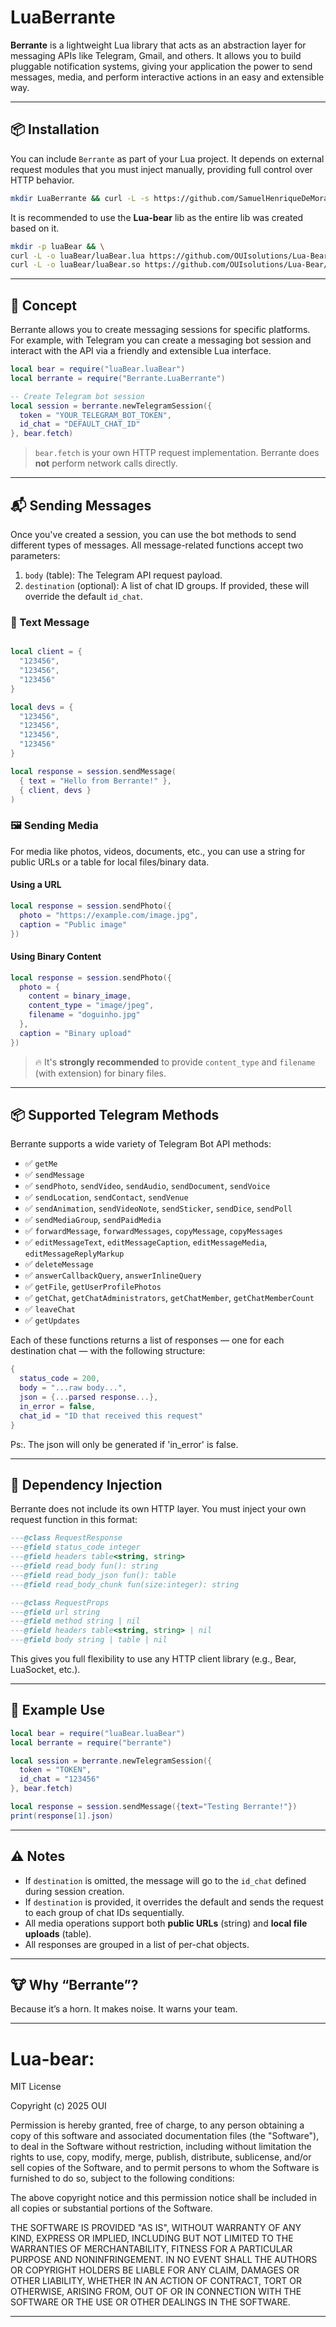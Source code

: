 # LuaBerrante

**Berrante** is a lightweight Lua library that acts as an abstraction layer for messaging APIs like Telegram, Gmail, and others. It allows you to build pluggable notification systems, giving your application the power to send messages, media, and perform interactive actions in an easy and extensible way.

---

## 📦 Installation

You can include `Berrante` as part of your Lua project. It depends on external request modules that you must inject manually, providing full control over HTTP behavior.

```bash
mkdir LuaBerrante && curl -L -s https://github.com/SamuelHenriqueDeMoraisVitrio/LuaBerrante/releases/download/V0.0.1/LuaBerrante.lua -o LuaBerrante/LuaBerrante.lua
```

It is recommended to use the **Lua-bear** lib as the entire lib was created based on it.

```bash
mkdir -p luaBear && \
curl -L -o luaBear/luaBear.lua https://github.com/OUIsolutions/Lua-Bear/releases/download/0.1.3/luaBear.lua && \
curl -L -o luaBear/luaBear.so https://github.com/OUIsolutions/Lua-Bear/releases/download/0.1.3/luaBear.so
```

---

## 🧠 Concept

Berrante allows you to create messaging sessions for specific platforms. For example, with Telegram you can create a messaging bot session and interact with the API via a friendly and extensible Lua interface.

```lua
local bear = require("luaBear.luaBear")
local berrante = require("Berrante.LuaBerrante")

-- Create Telegram bot session
local session = berrante.newTelegramSession({
  token = "YOUR_TELEGRAM_BOT_TOKEN",
  id_chat = "DEFAULT_CHAT_ID"
}, bear.fetch)
```

> `bear.fetch` is your own HTTP request implementation. Berrante does **not** perform network calls directly.

---

## 📬 Sending Messages

Once you've created a session, you can use the bot methods to send different types of messages. All message-related functions accept two parameters:

1. `body` (table): The Telegram API request payload.
2. `destination` (optional): A list of chat ID groups. If provided, these will override the default `id_chat`.

### 📝 Text Message

```lua

local client = {
  "123456",
  "123456",
  "123456"
}

local devs = {
  "123456",
  "123456",
  "123456",
  "123456"
}

local response = session.sendMessage(
  { text = "Hello from Berrante!" },
  { client, devs }
)
```

### 🖼️ Sending Media

For media like photos, videos, documents, etc., you can use a string for public URLs or a table for local files/binary data.

#### Using a URL

```lua
local response = session.sendPhoto({
  photo = "https://example.com/image.jpg",
  caption = "Public image"
})
```

#### Using Binary Content

```lua
local response = session.sendPhoto({
  photo = {
    content = binary_image,
    content_type = "image/jpeg",
    filename = "doguinho.jpg"
  },
  caption = "Binary upload"
})
```

> 🔥 It's **strongly recommended** to provide `content_type` and `filename` (with extension) for binary files.

---

## 📦 Supported Telegram Methods

Berrante supports a wide variety of Telegram Bot API methods:

- ✅ `getMe`
- ✅ `sendMessage`
- ✅ `sendPhoto`, `sendVideo`, `sendAudio`, `sendDocument`, `sendVoice`
- ✅ `sendLocation`, `sendContact`, `sendVenue`
- ✅ `sendAnimation`, `sendVideoNote`, `sendSticker`, `sendDice`, `sendPoll`
- ✅ `sendMediaGroup`, `sendPaidMedia`
- ✅ `forwardMessage`, `forwardMessages`, `copyMessage`, `copyMessages`
- ✅ `editMessageText`, `editMessageCaption`, `editMessageMedia`, `editMessageReplyMarkup`
- ✅ `deleteMessage`
- ✅ `answerCallbackQuery`, `answerInlineQuery`
- ✅ `getFile`, `getUserProfilePhotos`
- ✅ `getChat`, `getChatAdministrators`, `getChatMember`, `getChatMemberCount`
- ✅ `leaveChat`
- ✅ `getUpdates`

Each of these functions returns a list of responses — one for each destination chat — with the following structure:

```lua
{
  status_code = 200,
  body = "...raw body...",
  json = {...parsed response...},
  in_error = false,
  chat_id = "ID that received this request"
}
```

Ps:. The json will only be generated if 'in_error' is false.

---

## 🧩 Dependency Injection

Berrante does not include its own HTTP layer. You must inject your own request function in this format:

```lua
---@class RequestResponse
---@field status_code integer
---@field headers table<string, string>
---@field read_body fun(): string
---@field read_body_json fun(): table
---@field read_body_chunk fun(size:integer): string

---@class RequestProps
---@field url string
---@field method string | nil
---@field headers table<string, string> | nil
---@field body string | table | nil
```

This gives you full flexibility to use any HTTP client library (e.g., Bear, LuaSocket, etc.).

---

## 🧪 Example Use

```lua
local bear = require("luaBear.luaBear")
local berrante = require("berrante")

local session = berrante.newTelegramSession({
  token = "TOKEN",
  id_chat = "123456"
}, bear.fetch)

local response = session.sendMessage({text="Testing Berrante!"})
print(response[1].json)
```

---

## ⚠️ Notes

- If `destination` is omitted, the message will go to the `id_chat` defined during session creation.
- If `destination` is provided, it overrides the default and sends the request to each group of chat IDs sequentially.
- All media operations support both **public URLs** (string) and **local file uploads** (table).
- All responses are grouped in a list of per-chat objects.

---

## 🐮 Why “Berrante”?

Because it’s a horn. It makes noise. It warns your team.

---

# Lua-bear:
MIT License

Copyright (c) 2025 OUI

Permission is hereby granted, free of charge, to any person obtaining a copy
of this software and associated documentation files (the "Software"), to deal
in the Software without restriction, including without limitation the rights
to use, copy, modify, merge, publish, distribute, sublicense, and/or sell
copies of the Software, and to permit persons to whom the Software is
furnished to do so, subject to the following conditions:

The above copyright notice and this permission notice shall be included in all
copies or substantial portions of the Software.

THE SOFTWARE IS PROVIDED "AS IS", WITHOUT WARRANTY OF ANY KIND, EXPRESS OR
IMPLIED, INCLUDING BUT NOT LIMITED TO THE WARRANTIES OF MERCHANTABILITY,
FITNESS FOR A PARTICULAR PURPOSE AND NONINFRINGEMENT. IN NO EVENT SHALL THE
AUTHORS OR COPYRIGHT HOLDERS BE LIABLE FOR ANY CLAIM, DAMAGES OR OTHER
LIABILITY, WHETHER IN AN ACTION OF CONTRACT, TORT OR OTHERWISE, ARISING FROM,
OUT OF OR IN CONNECTION WITH THE SOFTWARE OR THE USE OR OTHER DEALINGS IN THE
SOFTWARE.

---

